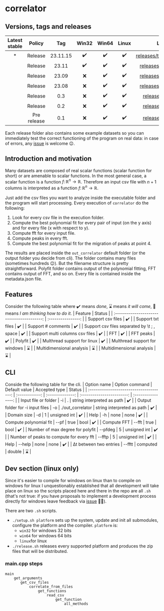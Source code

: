# correlator

## Versions, tags and releases
| Latest stable |   Policy    |   Tag    |       Win32        |       Win64        |       Linux        |                                        Link                                         |
| :-----------: | :---------: | :------: | :----------------: | :----------------: | :----------------: | :---------------------------------------------------------------------------------: |
|       *       |   Release   | 23.11.15 | :heavy_check_mark: | :heavy_check_mark: | :heavy_check_mark: | [releases/tag/23.11.15](https://github.com/gttrcr/correlator/releases/tag/23.11.15) |
|               |   Release   |  23.11   | :heavy_check_mark: | :heavy_check_mark: | :heavy_check_mark: |    [releases/tag/23.11](https://github.com/gttrcr/correlator/releases/tag/23.11)    |
|               |   Release   |  23.09   |        :x:         | :heavy_check_mark: | :heavy_check_mark: |    [releases/tag/23.09](https://github.com/gttrcr/correlator/releases/tag/23.09)    |
|               |   Release   |  23.08   |        :x:         | :heavy_check_mark: | :heavy_check_mark: |    [releases/tag/23.08](https://github.com/gttrcr/correlator/releases/tag/23.08)    |
|               |   Release   |   0.3    |        :x:         | :heavy_check_mark: | :heavy_check_mark: |      [releases/tag/0.3](https://github.com/gttrcr/correlator/releases/tag/0.3)      |
|               |   Release   |   0.2    |        :x:         | :heavy_check_mark: | :heavy_check_mark: |      [releases/tag/0.2](https://github.com/gttrcr/correlator/releases/tag/0.2)      |
|               | Pre release |   0.1    |        :x:         | :heavy_check_mark: | :heavy_check_mark: |      [releases/tag/0.1](https://github.com/gttrcr/correlator/releases/tag/0.1)      |

Each release folder also contains some example datasets so you can immediately test the correct functioning of the program on real data: in case of errors, any [issue](https://github.com/gttrcr/correlator/issues) is welcome :wink:.

## Introduction and motivation
Many datasets are composed of real scalar functions (scalar function for short) or are amenable to scalar functions. In the most general case, a scalar function is a function $f\colon\mathbb{R}^n\to\mathbb{R}$. Therefore an input csv file with $n+1$ columns is interpreted as a function $f\colon\mathbb{R}^n\to\mathbb{R}$.

Just add the csv files you want to analyze inside the executable folder and the program will start processing. Every execution of ```correlator``` do the following:
1. Look for every csv file in the execution folder.
2. Compute the best polynomial fit for every pair of input (on the y axis) and for every file (x with respect to y).
3. Compute fft for every input file.
4. Compute peaks in every fft.
5. Compute the best polynomial fit for the migration of peaks at point 4.

The results are placed inside the ```out_correlator``` default folder (or the output folder you decide from cli). The folder contains many files (sometimes hundreds :wink:). But the filename structure is pretty straightforward. Polyfit folder contains output of the polynomial fitting, FFT contains output of FFT, and so on. Every file is contained inside the metadata.json file.

## Features
Consider the following table where :heavy_check_mark: means _done_, :hourglass: means _it will come_, :thinking: means _I am thinking how to do it_.
|                   Feature                   |       Status       |
| :-----------------------------------------: | :----------------: |
|              Support csv files              | :heavy_check_mark: |
|              Support txt files              | :heavy_check_mark: |
|             Support # comments              | :heavy_check_mark: |
| Support csv files separated by \t ; , space | :heavy_check_mark: |
|       Support multi columns csv files       | :heavy_check_mark: |
|                     FFT                     | :heavy_check_mark: |
|                  FFT peaks                  | :heavy_check_mark: |
|                   Polyfit                   | :heavy_check_mark: |
|         Multhread support for linux         | :heavy_check_mark: |
|        Multhread support for windows        |    :hourglass:     |
|          Multidimensional analysis          |    :hourglass:     |
|          Multidimensional analysis          |    :hourglass:     |

## CLI
Conside the following table for the cli.
|               Option name                | Option command |  Default value   |       Accepted type        |       Status       |
| :--------------------------------------: | :------------: | :--------------: | :------------------------: | :----------------: |
|           Input file or folder           |       -i       |        .         | string interpreted as path | :heavy_check_mark: |
|     Output folder for -i input files     |       -o       | ./out_correlator | string interpreted as path | :heavy_check_mark: |
|               Domain size                |       -d       |        1         |        unsigned int        | :heavy_check_mark: |
|                   Help                   |       -h       |       none       |            none            | :heavy_check_mark: |
|          Compute polynomial fit          |      --pf      |       true       |            bool            | :heavy_check_mark: |
|               Compute FFT                |     --fft      |       true       |            bool            | :heavy_check_mark: |
|     Number of max degree for polyfit     |    --pfdeg     |        5         |        unsigned int        | :heavy_check_mark: |
| Number of peaks to compute for every fft |     --fftp     |        5         |        unsigned int        | :heavy_check_mark: |
|                   Help                   |     --help     |       none       |            none            | :heavy_check_mark: |
|          Δt between two entries          |     --fftt     |     computed     |           double           |    :hourglass:     |

## Dev section (linux only)
Since it's easier to compile for windows on linux than to compile on windows for linux I unquestionably established that all development will take place on linux so the scripts placed here and there in the repo are all ```.sh``` (that's not true: if you have proposals to implement a development process directly for windows leave feedback via [issue](https://github.com/gttrcr/correlator/issues) :face_in_clouds:).

There are two ```.sh``` scripts.
* ```./setup.sh platform``` sets up the system, update and init all submodules, configure the platform and the compiler. ```platform``` is:
  * ```win32``` for windows 32 bits
  * ```win64``` for windows 64 bits
  * ```linux```for linux
* ```./release.sh``` releases every supported platform and produces the zip files that will be distributed.

### main.cpp steps
```
main
    get_arguments
       get_csv_files
           correlate_from_files
               get_functions
                   read_csv
                       get_function
                           all_methods
```
